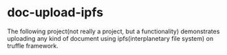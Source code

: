 # doc-upload-ipfs
The following project(not really a project, but a functionality) demonstrates uploading any kind of document using ipfs(interplanetary file system) on truffle framework.
